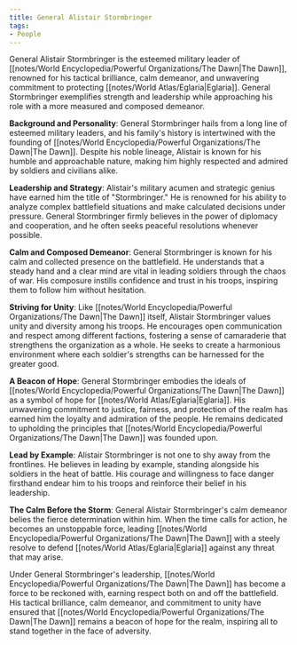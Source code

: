 ```yaml
---
title: General Alistair Stormbringer
tags:
- People
---
```

General Alistair Stormbringer is the esteemed military leader of [[notes/World Encyclopedia/Powerful Organizations/The Dawn|The Dawn]], renowned for his tactical brilliance, calm demeanor, and unwavering commitment to protecting [[notes/World Atlas/Eglaria|Eglaria]]. General Stormbringer exemplifies strength and leadership while approaching his role with a more measured and composed demeanor.

**Background and Personality**:
General Stormbringer hails from a long line of esteemed military leaders, and his family's history is intertwined with the founding of [[notes/World Encyclopedia/Powerful Organizations/The Dawn|The Dawn]]. Despite his noble lineage, Alistair is known for his humble and approachable nature, making him highly respected and admired by soldiers and civilians alike.

**Leadership and Strategy**:
Alistair's military acumen and strategic genius have earned him the title of "Stormbringer." He is renowned for his ability to analyze complex battlefield situations and make calculated decisions under pressure. General Stormbringer firmly believes in the power of diplomacy and cooperation, and he often seeks peaceful resolutions whenever possible.

**Calm and Composed Demeanor**:
General Stormbringer is known for his calm and collected presence on the battlefield. He understands that a steady hand and a clear mind are vital in leading soldiers through the chaos of war. His composure instills confidence and trust in his troops, inspiring them to follow him without hesitation.

**Striving for Unity**:
Like [[notes/World Encyclopedia/Powerful Organizations/The Dawn|The Dawn]] itself, Alistair Stormbringer values unity and diversity among his troops. He encourages open communication and respect among different factions, fostering a sense of camaraderie that strengthens the organization as a whole. He seeks to create a harmonious environment where each soldier's strengths can be harnessed for the greater good.

**A Beacon of Hope**:
General Stormbringer embodies the ideals of [[notes/World Encyclopedia/Powerful Organizations/The Dawn|The Dawn]] as a symbol of hope for [[notes/World Atlas/Eglaria|Eglaria]]. His unwavering commitment to justice, fairness, and protection of the realm has earned him the loyalty and admiration of the people. He remains dedicated to upholding the principles that [[notes/World Encyclopedia/Powerful Organizations/The Dawn|The Dawn]] was founded upon.

**Lead by Example**:
Alistair Stormbringer is not one to shy away from the frontlines. He believes in leading by example, standing alongside his soldiers in the heat of battle. His courage and willingness to face danger firsthand endear him to his troops and reinforce their belief in his leadership.

**The Calm Before the Storm**:
General Alistair Stormbringer's calm demeanor belies the fierce determination within him. When the time calls for action, he becomes an unstoppable force, leading [[notes/World Encyclopedia/Powerful Organizations/The Dawn|The Dawn]] with a steely resolve to defend [[notes/World Atlas/Eglaria|Eglaria]] against any threat that may arise.

Under General Stormbringer's leadership, [[notes/World Encyclopedia/Powerful Organizations/The Dawn|The Dawn]] has become a force to be reckoned with, earning respect both on and off the battlefield. His tactical brilliance, calm demeanor, and commitment to unity have ensured that [[notes/World Encyclopedia/Powerful Organizations/The Dawn|The Dawn]] remains a beacon of hope for the realm, inspiring all to stand together in the face of adversity.